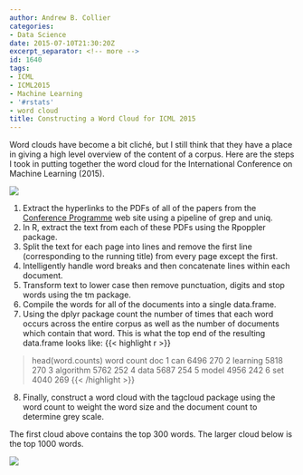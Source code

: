 ```yaml
---
author: Andrew B. Collier
categories:
- Data Science
date: 2015-07-10T21:30:20Z
excerpt_separator: <!-- more -->
id: 1640
tags:
- ICML
- ICML2015
- Machine Learning
- '#rstats'
- word cloud
title: Constructing a Word Cloud for ICML 2015
---
```


Word clouds have become a bit cliché, but I still think that they have a place in giving a high level overview of the content of a corpus. Here are the steps I took in putting together the word cloud for the International Conference on Machine Learning (2015).

<!--more-->

<img src="/img/2015/07/word-cloud.png">

1. Extract the hyperlinks to the PDFs of all of the papers from the [Conference Programme](http://icml.cc/2015/?page_id=825) web site using a pipeline of grep and uniq. 
2. In R, extract the text from each of these PDFs using the Rpoppler package. 
3. Split the text for each page into lines and remove the first line (corresponding to the running title) from every page except the first. 
4. Intelligently handle word breaks and then concatenate lines within each document. 
5. Transform text to lower case then remove punctuation, digits and stop words using the tm package. 
6. Compile the words for all of the documents into a single data.frame. 
7. Using the dplyr package count the number of times that each word occurs across the entire corpus as well as the number of documents which contain that word. This is what the top end of the resulting data.frame looks like:
{{< highlight r >}}
> head(word.counts)
       word count doc
1       can  6496 270
2  learning  5818 270
3 algorithm  5762 252
4      data  5687 254
5     model  4956 242
6       set  4040 269
{{< /highlight >}}
8. Finally, construct a word cloud with the tagcloud package using the word count to weight the word size and the document count to determine grey scale.

The first cloud above contains the top 300 words. The larger cloud below is the top 1000 words.

<img src="/img/2015/07/word-cloud-large.png">
